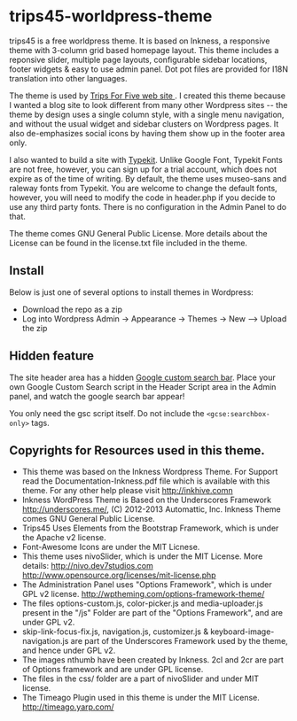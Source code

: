 trips45-worldpress-theme
========================

trips45 is a free worldpress theme.  It is based on Inkness, a responsive theme with 3-column grid based homepage layout. This theme includes a reponsive slider, multiple page layouts, configurable sidebar locations, footer widgets & easy to use admin panel. Dot pot files are provided for I18N translation into other languages.

The theme is used by [Trips For Five web site ](http://blog.trips45.com).  I created this theme because I wanted a blog site to look different from many other Wordpress sites -- the theme by design uses a single column style, with a single menu navigation, and without the usual widget and sidebar clusters on Wordpress pages.  It also de-emphasizes social icons by having them show up in the footer area only.


I also wanted to build a site with [Typekit](https://typekit.com/colophons/gsp6ccs).  Unlike Google Font, Typekit Fonts are not free, however, you can sign up for a trial account, which does not expire as of the time of writing.  By default, the theme uses museo-sans and raleway fonts from Typekit.  You are welcome to change the default fonts, however, you will need to modify the code in header.php if you decide to use any third party fonts.  There is no configuration in the Admin Panel to do that.

The theme comes GNU General Public License. More details about the License can be found in the license.txt file included in the theme. 

## Install

Below is just one of several options to install themes in Wordpress:  

* Download the repo as a zip
* Log into Wordpress Admin -> Appearance -> Themes -> New --> Upload the zip

## Hidden feature

The site header area has a hidden [Google custom search bar](https://www.google.com/cse/). Place your own Google Custom Search script in the Header Script area in the Admin panel, and watch the google search bar appear!

You  only need the gsc script itself.  Do not include the `<gcse:searchbox-only>` tags.

## Copyrights for Resources used in this theme.
  
* This theme was based on the Inkness Wordpress Theme. For Support read the Documentation-Inkness.pdf file which is available with this theme. For any other help please visit http://inkhive.comn 
* Inkness WordPress Theme is Based on the Underscores Framework http://underscores.me/, (C) 2012-2013 Automattic, Inc. Inkness Theme comes GNU General Public License.
* Trips45 Uses Elements from the Bootstrap Framework, which is under the Apache v2 license.
* Font-Awesome Icons are under the MIT Licnese.
* This theme uses nivoSlider, which is under the MIT License. More details: 
	        http://nivo.dev7studios.com
	   		http://www.opensource.org/licenses/mit-license.php
* The Administration Panel uses "Options Framework", which is under GPL v2 license. http://wptheming.com/options-framework-theme/
* The files options-custom.js, color-picker.js and media-uploader.js present in the "/js" Folder are part of the "Options Framework", and are under GPL v2.
* skip-link-focus-fix.js, navigation.js, customizer.js & keyboard-image-navigation.js are part of the Underscores Framework used by the theme, and hence under GPL v2.
* The images nthumb have been created by Inkness. 2cl and 2cr are part of Options framework and are under GPL license.
* The files in the css/ folder are a part of nivoSlider and under MIT license.
* The Timeago Plugin used in this theme is under the MIT License. http://timeago.yarp.com/
